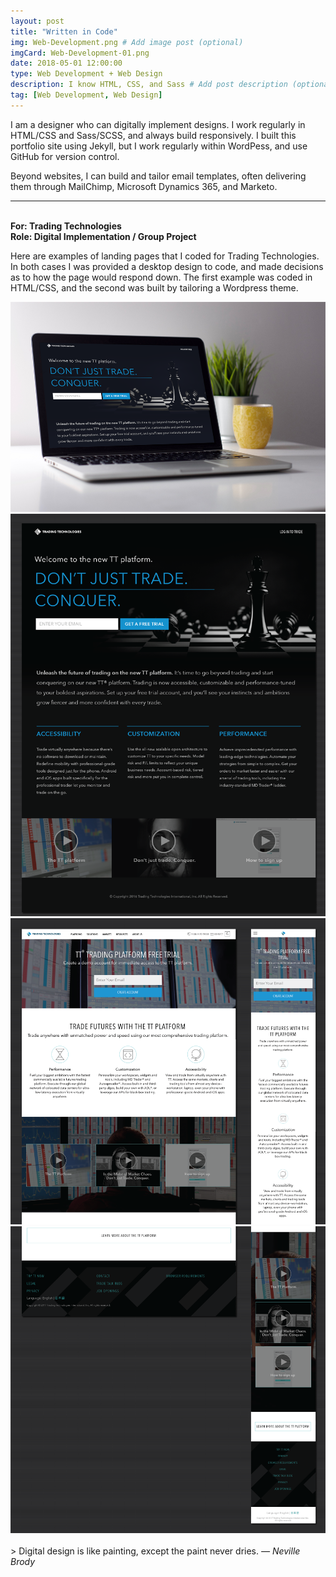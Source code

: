 ```yaml
---
layout: post
title: "Written in Code"
img: Web-Development.png # Add image post (optional)
imgCard: Web-Development-01.png
date: 2018-05-01 12:00:00
type: Web Development + Web Design
description: I know HTML, CSS, and Sass # Add post description (optional)
tag: [Web Development, Web Design]
---
```

I am a designer who can digitally implement designs. I work regularly in HTML/CSS and Sass/SCSS, and always build responsively. I built this portfolio site using Jekyll, but I work regularly within WordPess, and use GitHub for version control.

Beyond websites, I can build and tailor email templates, often delivering them through MailChimp, Microsoft Dynamics 365, and Marketo.

<hr/>

<b><br/>For: Trading Technologies</b><br/>
<b>Role: Digital Implementation / Group Project</b>

Here are examples of landing pages that I coded for Trading Technologies.  In both cases I was provided a desktop design to code, and made decisions as to how the page would respond down.  The first example was coded in HTML/CSS, and the second was built by tailoring a Wordpress theme.

<div class="post_image_addl">
    <img src="/assets/img/Web-Development-Conquer.png" alt="Showing a Landing page on a laptop">
</div>
<div class="post_image_addl">
    <img src="/assets/img/Web-Development-Conquer-01.png" alt="Showing a Landing page full design">
</div>
<div class="post_image_addl">
    <img src="/assets/img/Web-Development-trynow-01.png" alt="Showing a Landing Page both desktop and mobile design, top">
</div>
<div class="post_image_addl">
    <img src="/assets/img/Web-Development-trynow-02.png" alt="Showing a Landing Page both desktop and mobile design, bottom">
</div>
<br/>
> Digital design is like painting, except the paint never dries. <cite>― Neville Brody</cite>